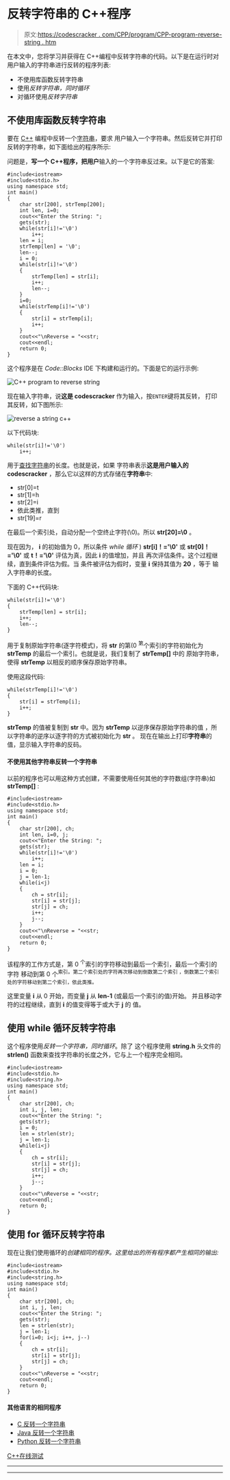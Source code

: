# 反转字符串的 C++程序

> 原文:[https://codescracker . com/CPP/program/CPP-program-reverse-string . htm](https://codescracker.com/cpp/program/cpp-program-reverse-string.htm)

在本文中，您将学习并获得在 C++编程中反转字符串的代码。以下是在运行时对用户输入的字符串进行反转的程序列表:

*   不使用库函数反转字符串
*   使用*反转字符串，同时循环*
*   对循环使用*反转字符串*

## 不使用库函数反转字符串

要在 [C++](/cpp/index.htm) 编程中反转一个[字符串](/cpp/cpp-strings.htm)，要求 用户输入一个字符串。然后反转它并打印反转的字符串，如下面给出的程序所示:

问题是，**写一个 C++程序，把用户**输入的一个字符串反过来。以下是它的答案:

```
#include<iostream>
#include<stdio.h>
using namespace std;
int main()
{
    char str[200], strTemp[200];
    int len, i=0;
    cout<<"Enter the String: ";
    gets(str);
    while(str[i]!='\0')
        i++;
    len = i;
    strTemp[len] = '\0';
    len--;
    i = 0;
    while(str[i]!='\0')
    {
        strTemp[len] = str[i];
        i++;
        len--;
    }
    i=0;
    while(strTemp[i]!='\0')
    {
        str[i] = strTemp[i];
        i++;
    }
    cout<<"\nReverse = "<<str;
    cout<<endl;
    return 0;
}
```

这个程序是在 *Code::Blocks* IDE 下构建和运行的。下面是它的运行示例:

![C++ program to reverse string](../Images/8c6d55d1568f44710ebecec68f1e18e6.png)

现在输入字符串，说**这是 codescracker** 作为输入，按`ENTER`键将其反转， 打印其反转，如下图所示:

![reverse a string c++](../Images/c29e7b6168e8d5cb4bb41667eca3cd16.png)

以下代码块:

```
while(str[i]!='\0')
    i++;
```

用于[查找字符串](/cpp/program/cpp-program-find-length-of-string.htm)的长度。也就是说，如果 字符串表示**这是用户输入的 codescracker** ，那么它以这样的方式存储在**字符串**中:

*   str[0]=t
*   str[1]=h
*   str[2]=i
*   依此类推，直到
*   str[19]=r

在最后一个索引处，自动分配一个空终止字符(\0)。所以 **str[20]=\0** 。

现在因为， **i** 的初始值为 0，所以条件 *while 循环* ) **str[i]！='\0'** 或 **str[0]！='\0'** 或 **t！='\0'** 评估为真，因此 **i** 的值增加，并且 再次评估条件。这个过程继续，直到条件评估为假。当 条件被评估为假时，变量 **i** 保持其值为 **20** ，等于 输入字符串的长度。

下面的 C++代码块:

```
while(str[i]!='\0')
{
    strTemp[len] = str[i];
    i++;
    len--;
}
```

用于复制原始字符串(逐字符模式)，将 **str** 的第(0 <sup>第</sup>个索引的字符初始化为 **strTemp** 的最后一个索引。也就是说，我们复制了 **strTemp[]** 中的 原始字符串，使得 **strTemp** 以相反的顺序保存原始字符串。

使用这段代码:

```
while(strTemp[i]!='\0')
{
    str[i] = strTemp[i];
    i++;
}
```

**strTemp** 的值被复制到 **str** 中。因为 **strTemp** 以逆序保存原始字符串的值 ，所以字符串的逆序以逐字符的方式被初始化为 **str** 。 现在在输出上打印**字符串**的值，显示输入字符串的反码。

#### 不使用其他字符串反转一个字符串

以前的程序也可以用这种方式创建，不需要使用任何其他的字符数组(字符串)如 **strTemp[]** :

```
#include<iostream>
#include<stdio.h>
using namespace std;
int main()
{
    char str[200], ch;
    int len, i=0, j;
    cout<<"Enter the String: ";
    gets(str);
    while(str[i]!='\0')
        i++;
    len = i;
    i = 0;
    j = len-1;
    while(i<j)
    {
        ch = str[i];
        str[i] = str[j];
        str[j] = ch;
        i++;
        j--;
    }
    cout<<"\nReverse = "<<str;
    cout<<endl;
    return 0;
}
```

该程序的工作方式是，第 0 <sup>个</sup>索引的字符移动到最后一个索引，最后一个索引的字符 移动到第 0 个<sup>索引。第二个索引处的字符再次移动到倒数第二个索引 ，倒数第二个索引处的字符移动到第二个索引，依此类推。</sup>

这里变量 **i** 从 0 开始，而变量 **j** 从 **len-1** (或最后一个索引的值)开始。 并且移动字符的过程继续，直到 **i** 的值变得等于或大于 **j** 的 值。

## 使用 while 循环反转字符串

这个程序使用*反转一个字符串，同时循环*。除了 这个程序使用 **string.h** 头文件的 **strlen()** 函数来查找字符串的长度之外，它与上一个程序完全相同。

```
#include<iostream>
#include<stdio.h>
#include<string.h>
using namespace std;
int main()
{
    char str[200], ch;
    int i, j, len;
    cout<<"Enter the String: ";
    gets(str);
    i = 0;
    len = strlen(str);
    j = len-1;
    while(i<j)
    {
        ch = str[i];
        str[i] = str[j];
        str[j] = ch;
        i++;
        j--;
    }
    cout<<"\nReverse = "<<str;
    cout<<endl;
    return 0;
}
```

## 使用 for 循环反转字符串

现在让我们使用循环的*创建相同的程序。这里给出的所有程序都产生相同的输出:*

```
#include<iostream>
#include<stdio.h>
#include<string.h>
using namespace std;
int main()
{
    char str[200], ch;
    int i, j, len;
    cout<<"Enter the String: ";
    gets(str);
    len = strlen(str);
    j = len-1;
    for(i=0; i<j; i++, j--)
    {
        ch = str[i];
        str[i] = str[j];
        str[j] = ch;
    }
    cout<<"\nReverse = "<<str;
    cout<<endl;
    return 0;
}
```

#### 其他语言的相同程序

*   [C 反转一个字符串](/c/program/c-program-reverse-string.htm)
*   [Java 反转一个字符串](/java/program/java-program-reverse-string.htm)
*   [Python 反转一个字符串](/python/program/python-program-reverse-string.htm)

[C++在线测试](/exam/showtest.php?subid=3)

* * *

* * *